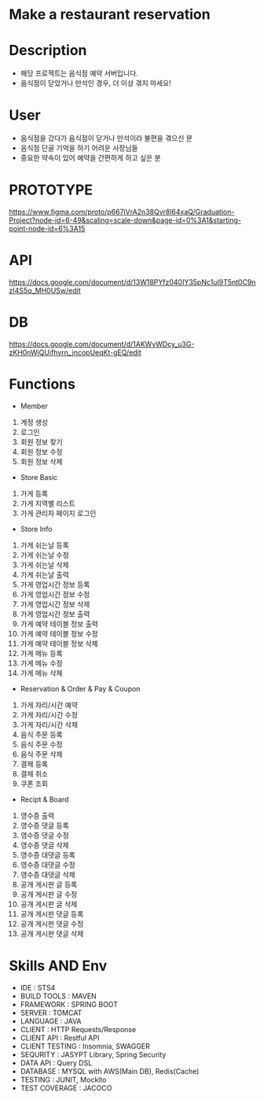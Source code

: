 # Make a restaurant reservation


# Description
- 해당 프로젝트는 음식점 예약 서버입니다.
- 음식점이 닫았거나 만석인 경우, 더 이상 겪지 마세요!


# User
- 음식점을 갔다가 음식점이 닫거나 만석이라 불편을 겪으신 분
- 음식점 단골 기억을 하기 어려운 사장님들
- 중요한 약속이 있어 예약을 간편하게 하고 싶은 분



# PROTOTYPE
https://www.figma.com/proto/p667iVrA2n38Qvr8l64xaQ/Graduation-Project?node-id=6-49&scaling=scale-down&page-id=0%3A1&starting-point-node-id=6%3A15


# API
https://docs.google.com/document/d/13W18PYfz040IY35pNc1uI9T5nt0C9nzI4S5q_MH0USw/edit


# DB
https://docs.google.com/document/d/1AKWyWDcy_u3G-zKH0nWjQUifhvrn_jncopUeqKt-gEQ/edit


# Functions
- Member
1. 계정 생성
2. 로그인
3. 회원 정보 찾기
4. 회원 정보 수정
5. 회원 정보 삭제
- Store Basic
1. 가게 등록
2. 가게 지역별 리스트
3. 가게 관리자 페이지 로그인
- Store Info
1. 가게 쉬는날 등록
2. 가게 쉬는날 수정
3. 가게 쉬는날 삭제
4. 가게 쉬는날 출력
5. 가게 영업시간 정보 등록
6. 가게 영업시간 정보 수정
7. 가게 영업시간 정보 삭제
8. 가게 영업시간 정보 출력
9. 가게 예약 테이블 정보 출력
10. 가게 예약 테이블 정보 수정
11. 가게 예약 테이블 정보 삭제
12. 가게 메뉴 등록
13. 가게 메뉴 수정
14. 가게 메뉴 삭제
- Reservation & Order & Pay & Coupon
1. 가게 자리/시간 예약
2. 가게 자리/시간 수정
3. 가게 자리/시간 삭제
4. 음식 주문 등록
5. 음식 주문 수정
6. 음식 주문 삭제
7. 결제 등록
8. 결제 취소
9. 쿠폰 조회
- Recipt & Board
1. 영수증 출력
2. 영수증 댓글 등록
3. 영수증 댓글 수정
4. 영수증 댓글 삭제
5. 영수증 대댓글 등록
6. 영수증 대댓글 수정
7. 영수증 대댓글 삭제
8. 공개 게시판 글 등록
9. 공개 게시판 글 수정
10. 공개 게시판 글 삭제
11. 공개 게시판 댓글 등록
12. 공개 게시판 댓글 수정
13. 공개 게시판 댓글 삭제





# Skills AND Env
- IDE : STS4
- BUILD TOOLS : MAVEN
- FRAMEWORK : SPRING BOOT
- SERVER : TOMCAT
- LANGUAGE : JAVA
- CLIENT : HTTP Requests/Response
- CLIENT API : Restful API
- CLIENT TESTING : Insomnia, SWAGGER
- SEQURITY : JASYPT Library, Spring Security
- DATA API : Query DSL
- DATABASE : MYSQL with AWS(Main DB), Redis(Cache)
- TESTING : JUNIT, Mockito
- TEST COVERAGE : JACOCO
